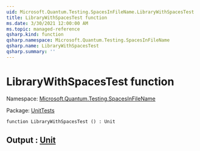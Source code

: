 ```yaml
---
uid: Microsoft.Quantum.Testing.SpacesInFileName.LibraryWithSpacesTest
title: LibraryWithSpacesTest function
ms.date: 3/30/2021 12:00:00 AM
ms.topic: managed-reference
qsharp.kind: function
qsharp.namespace: Microsoft.Quantum.Testing.SpacesInFileName
qsharp.name: LibraryWithSpacesTest
qsharp.summary: ''
---
```


# LibraryWithSpacesTest function

Namespace: [Microsoft.Quantum.Testing.SpacesInFileName](xref:Microsoft.Quantum.Testing.SpacesInFileName)

Package: [UnitTests](https://nuget.org/packages/UnitTests)




```qsharp
function LibraryWithSpacesTest () : Unit
```


## Output : [Unit](xref:microsoft.quantum.lang-ref.unit)

